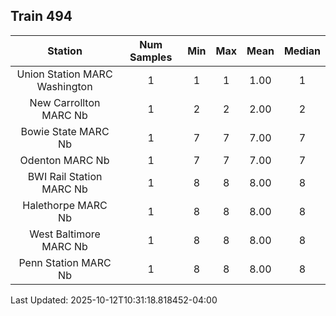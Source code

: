 ## Train 494

| Station | Num Samples | Min | Max | Mean | Median |
| :-----: | :---------: | :-: | :-: | :--: | :----: |
| Union Station MARC Washington | 1 | 1 | 1 | 1.00 | 1 |
| New Carrollton MARC Nb | 1 | 2 | 2 | 2.00 | 2 |
| Bowie State MARC Nb | 1 | 7 | 7 | 7.00 | 7 |
| Odenton MARC Nb | 1 | 7 | 7 | 7.00 | 7 |
| BWI Rail Station MARC Nb | 1 | 8 | 8 | 8.00 | 8 |
| Halethorpe MARC Nb | 1 | 8 | 8 | 8.00 | 8 |
| West Baltimore MARC Nb | 1 | 8 | 8 | 8.00 | 8 |
| Penn Station MARC Nb | 1 | 8 | 8 | 8.00 | 8 |


Last Updated: 2025-10-12T10:31:18.818452-04:00